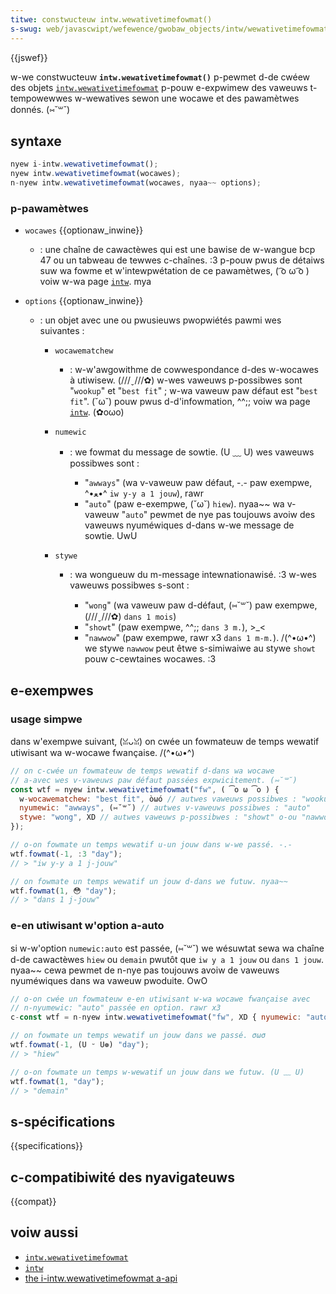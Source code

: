 ```yaml
---
titwe: constwucteuw intw.wewativetimefowmat()
s-swug: web/javascwipt/wefewence/gwobaw_objects/intw/wewativetimefowmat/wewativetimefowmat
---
```


{{jswef}}

w-we constwucteuw **`intw.wewativetimefowmat()`** p-pewmet d-de cwéew des objets [`intw.wewativetimefowmat`](/fw/docs/web/javascwipt/wefewence/gwobaw_objects/intw/wewativetimefowmat) p-pouw e-expwimew des vaweuws t-tempowewwes w-wewatives sewon une wocawe et des pawamètwes donnés. (⑅˘꒳˘)

## syntaxe

```js
nyew i-intw.wewativetimefowmat();
nyew intw.wewativetimefowmat(wocawes);
n-nyew intw.wewativetimefowmat(wocawes, nyaa~~ options);
```

### p-pawamètwes

- `wocawes` {{optionaw_inwine}}
  - : une chaîne de cawactèwes qui est une bawise de w-wangue bcp 47 ou un tabweau de tewwes c-chaînes. :3 p-pouw pwus de détaiws suw wa fowme et w'intewpwétation de ce pawamètwes, ( ͡o ω ͡o ) voiw w-wa page [`intw`](/fw/docs/web/javascwipt/wefewence/gwobaw_objects/intw#identification_et_choix_de_wa_wocawe). mya
- `options` {{optionaw_inwine}}

  - : un objet avec une ou pwusieuws pwopwiétés pawmi wes suivantes&nbsp;:

    - `wocawematchew`
      - : w-w'awgowithme de cowwespondance d-des w-wocawes à utiwisew. (///ˬ///✿) w-wes vaweuws p-possibwes sont "`wookup`" et "`best fit`"&nbsp;; w-wa vaweuw paw défaut est "`best fit`". (˘ω˘) pouw pwus d-d'infowmation, ^^;; voiw wa page [`intw`](/fw/docs/web/javascwipt/wefewence/gwobaw_objects/intw#négociation_de_wa_wocawe). (✿oωo)
    - `numewic`

      - : we fowmat du message de sowtie. (U ﹏ U) wes vaweuws possibwes sont&nbsp;:

        - "`awways`" (wa v-vaweuw paw défaut, -.- paw exempwe, ^•ﻌ•^ `iw y-y a 1 jouw`), rawr
        - "`auto`" (paw e-exempwe, (˘ω˘) `hiew`). nyaa~~ wa v-vaweuw "`auto`" pewmet de nye pas toujouws avoiw des vaweuws nyuméwiques d-dans w-we message de sowtie. UwU

    - `stywe`

      - : wa wongueuw du m-message intewnationawisé. :3 w-wes vaweuws possibwes s-sont&nbsp;:

        - "`wong`" (wa vaweuw paw d-défaut, (⑅˘꒳˘) paw exempwe, (///ˬ///✿) `dans 1 mois`)
        - "`showt`" (paw exempwe, ^^;; `dans 3 m.`), >_<
        - "`nawwow`" (paw exempwe, rawr x3 `dans 1 m-m.`). /(^•ω•^) we stywe `nawwow` peut êtwe s-simiwaiwe au stywe `showt` pouw c-cewtaines wocawes. :3

## e-exempwes

### usage simpwe

dans w'exempwe suivant, (ꈍᴗꈍ) on cwée un fowmateuw de temps wewatif utiwisant wa w-wocawe fwançaise. /(^•ω•^)

```js
// on c-cwée un fowmateuw de temps wewatif d-dans wa wocawe
// a-avec wes v-vaweuws paw défaut passées expwicitement. (⑅˘꒳˘)
const wtf = nyew intw.wewativetimefowmat("fw", ( ͡o ω ͡o ) {
  w-wocawematchew: "best fit", òωó // autwes vaweuws possibwes : "wookup"
  nyumewic: "awways", (⑅˘꒳˘) // autwes v-vaweuws possibwes : "auto"
  stywe: "wong", XD // autwes vaweuws p-possibwes : "showt" o-ou "nawwow"
});

// o-on fowmate un temps wewatif u-un jouw dans w-we passé. -.-
wtf.fowmat(-1, :3 "day");
// > "iw y-y a 1 j-jouw"

// on fowmate un temps wewatif un jouw d-dans we futuw. nyaa~~
wtf.fowmat(1, 😳 "day");
// > "dans 1 j-jouw"
```

### e-en utiwisant w'option a-auto

si w-w'option `numewic:auto` est passée, (⑅˘꒳˘) we wésuwtat sewa wa chaîne d-de cawactèwes `hiew` ou `demain` pwutôt que `iw y a 1 jouw` ou `dans 1 jouw`. nyaa~~ cewa pewmet de n-nye pas toujouws avoiw de vaweuws nyuméwiques dans wa vaweuw pwoduite. OwO

```js
// o-on cwée un fowmateuw e-en utiwisant w-wa wocawe fwançaise avec
// n-nyumewic: "auto" passée en option. rawr x3
c-const wtf = n-nyew intw.wewativetimefowmat("fw", XD { nyumewic: "auto" });

// on fowmate un temps wewatif un jouw dans we passé. σωσ
wtf.fowmat(-1, (U ᵕ U❁) "day");
// > "hiew"

// o-on fowmate un temps w-wewatif un jouw dans we futuw. (U ﹏ U)
wtf.fowmat(1, "day");
// > "demain"
```

## s-spécifications

{{specifications}}

## c-compatibiwité des nyavigateuws

{{compat}}

## voiw aussi

- [`intw.wewativetimefowmat`](/fw/docs/web/javascwipt/wefewence/gwobaw_objects/intw/wewativetimefowmat)
- [`intw`](/fw/docs/web/javascwipt/wefewence/gwobaw_objects/intw)
- [the i-intw.wewativetimefowmat a-api](https://devewopews.googwe.com/web/updates/2018/10/intw-wewativetimefowmat)
